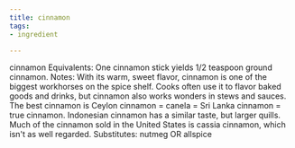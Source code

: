 ```yaml
---
title: cinnamon
tags:
- ingredient

---
```

cinnamon Equivalents: One cinnamon stick yields 1/2 teaspoon ground cinnamon. Notes: With its warm, sweet flavor, cinnamon is one of the biggest workhorses on the spice shelf. Cooks often use it to flavor baked goods and drinks, but cinnamon also works wonders in stews and sauces. The best cinnamon is Ceylon cinnamon = canela = Sri Lanka cinnamon = true cinnamon. Indonesian cinnamon has a similar taste, but larger quills. Much of the cinnamon sold in the United States is cassia cinnamon, which isn't as well regarded. Substitutes: nutmeg OR allspice
